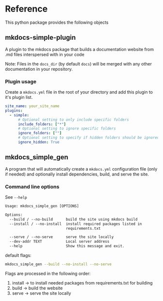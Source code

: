 # Reference

This python package provides the following objects

## mkdocs-simple-plugin

A plugin to the mkdocs package that builds a documentation website from .md files interspersed with in your code

Note: Files in the `docs_dir` (by default `docs`) will be merged with any other documentation in your repository.

### Plugin usage

Create a `mkdocs.yml` file in the root of your directory and add this plugin to it's plugin list.

```yaml
site_name: your_site_name
plugins:
  - simple:
      # Optional setting to only include specific folders
      include_folders: ["*"]
      # Optional setting to ignore specific folders
      ignore_folders: [""]
      # Optional setting to specify if hidden folders should be ignored
      ignore_hidden: True
```

## mkdocs_simple_gen

A program that will automatically create a `mkdocs.yml` configuration file (only if needed) and optionally install dependencies, build, and serve the site.

### Command line options

See `--help`

```txt
Usage: mkdocs_simple_gen [OPTIONS]

Options:
  --build / --no-build      build the site using mkdocs build
  --install / --no-install  install required packages listed in
                            requirements.txt

  --serve / --no-serve      serve the site locally
  --dev-addr TEXT           Local server address
  --help                    Show this message and exit.
```

default flags:

```bash
mkdocs_simple_gen --build --no-install --no-serve
```

Flags are processed in the following order:

1. install -> to install needed packages from requirements.txt for building
2. build -> build the website
3. serve -> serve the site locally
